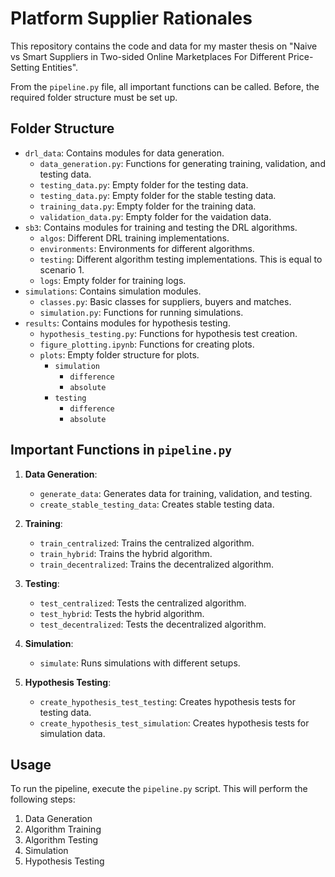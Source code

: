 # Platform Supplier Rationales

This repository contains the code and data for my master thesis on "Naive vs Smart Suppliers in Two-sided Online Marketplaces For Different Price-Setting Entities".

From the `pipeline.py` file, all important functions can be called. Before, the required folder structure must be set up.

## Folder Structure

- `drl_data`: Contains modules for data generation.
  - `data_generation.py`: Functions for generating training, validation, and testing data.
  - `testing_data.py`: Empty folder for the testing data.
  - `testing_data.py`: Empty folder for the stable testing data.
  - `training_data.py`: Empty folder for the training data.
  - `validation_data.py`: Empty folder for the vaidation data.
- `sb3`: Contains modules for training and testing the DRL algorithms.
  - `algos`: Different DRL training implementations.
  - `environments`: Environments for different algorithms.
  - `testing`: Different algorithm testing implementations. This is equal to scenario 1.
  - `logs`: Empty folder for training logs.
- `simulations`: Contains simulation modules.
  - `classes.py`: Basic classes for suppliers, buyers and matches.
  - `simulation.py`: Functions for running simulations.
- `results`: Contains modules for hypothesis testing.
  - `hypothesis_testing.py`: Functions for hypothesis test creation.
  - `figure_plotting.ipynb`: Functions for creating plots.
  - `plots`: Empty folder structure for plots.
    - `simulation`
      - `difference`
      - `absolute`
    - `testing`
      - `difference`
      - `absolute`

## Important Functions in `pipeline.py`

1. **Data Generation**:
   - `generate_data`: Generates data for training, validation, and testing.
   - `create_stable_testing_data`: Creates stable testing data.

2. **Training**:
   - `train_centralized`: Trains the centralized algorithm.
   - `train_hybrid`: Trains the hybrid algorithm.
   - `train_decentralized`: Trains the decentralized algorithm.

3. **Testing**:
   - `test_centralized`: Tests the centralized algorithm.
   - `test_hybrid`: Tests the hybrid algorithm.
   - `test_decentralized`: Tests the decentralized algorithm.

4. **Simulation**:
   - `simulate`: Runs simulations with different setups.

5. **Hypothesis Testing**:
   - `create_hypothesis_test_testing`: Creates hypothesis tests for testing data.
   - `create_hypothesis_test_simulation`: Creates hypothesis tests for simulation data.

## Usage

To run the pipeline, execute the `pipeline.py` script. This will perform the following steps:
1. Data Generation
2. Algorithm Training
3. Algorithm Testing
4. Simulation
5. Hypothesis Testing
